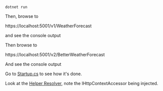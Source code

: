 
```
dotnet run
```

Then, browse to 

https://localhost:5001/v1/WeatherForecast

and see the console output

Then browse to
 
https://localhost:5001/v2/BetterWeatherForecast

And see the console output

Go to [Startup.cs](Startup.cs#L41) to see how it's done. 

Look at the [Helper Resolver](Helper/HelperResolverService.cs), note the IHttpContextAccessor being injected. 

